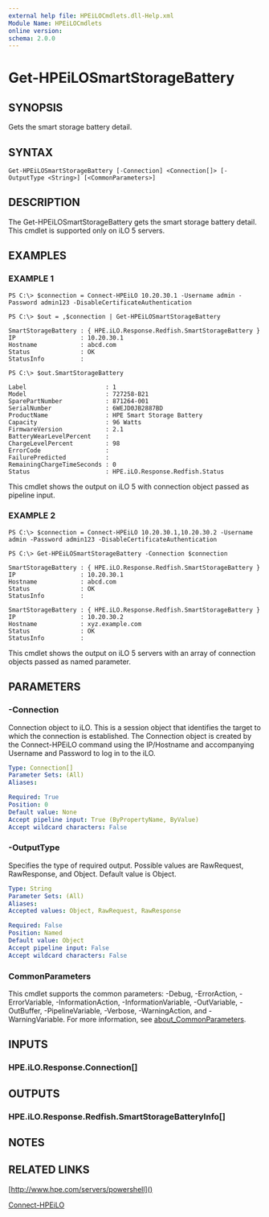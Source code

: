 ```yaml
---
external help file: HPEiLOCmdlets.dll-Help.xml
Module Name: HPEiLOCmdlets
online version:
schema: 2.0.0
---
```


# Get-HPEiLOSmartStorageBattery

## SYNOPSIS
Gets the smart storage battery detail.

## SYNTAX

```
Get-HPEiLOSmartStorageBattery [-Connection] <Connection[]> [-OutputType <String>] [<CommonParameters>]
```

## DESCRIPTION
The Get-HPEiLOSmartStorageBattery gets the smart storage battery detail.
This cmdlet is supported only on iLO 5 servers.

## EXAMPLES

### EXAMPLE 1
```
PS C:\> $connection = Connect-HPEiLO 10.20.30.1 -Username admin -Password admin123 -DisableCertificateAuthentication

PS C:\> $out = ,$connection | Get-HPEiLOSmartStorageBattery

SmartStorageBattery : { HPE.iLO.Response.Redfish.SmartStorageBattery }
IP                  : 10.20.30.1
Hostname            : abcd.com
Status              : OK
StatusInfo          : 

PS C:\> $out.SmartStorageBattery

Label                      : 1
Model                      : 727258-B21
SparePartNumber            : 871264-001
SerialNumber               : 6WEJD0JB2887BD
ProductName                : HPE Smart Storage Battery 
Capacity                   : 96 Watts
FirmwareVersion            : 2.1
BatteryWearLevelPercent    : 
ChargeLevelPercent         : 98
ErrorCode                  : 
FailurePredicted           : 
RemainingChargeTimeSeconds : 0
Status                     : HPE.iLO.Response.Redfish.Status
```

This cmdlet shows the output on iLO 5 with connection object passed as pipeline input.

### EXAMPLE 2
```
PS C:\> $connection = Connect-HPEiLO 10.20.30.1,10.20.30.2 -Username admin -Password admin123 -DisableCertificateAuthentication

PS C:\> Get-HPEiLOSmartStorageBattery -Connection $connection 

SmartStorageBattery : { HPE.iLO.Response.Redfish.SmartStorageBattery }
IP                  : 10.20.30.1
Hostname            : abcd.com
Status              : OK
StatusInfo          : 

SmartStorageBattery : { HPE.iLO.Response.Redfish.SmartStorageBattery }
IP                  : 10.20.30.2
Hostname            : xyz.example.com
Status              : OK
StatusInfo          :
```

This cmdlet shows the output on iLO 5 servers with an array of connection objects passed as named parameter.

## PARAMETERS

### -Connection
Connection object to iLO.
This is a session object that identifies the target to which the connection is established.
The Connection object is created by the Connect-HPEiLO command using the IP/Hostname and accompanying Username and Password to log in to the iLO.

```yaml
Type: Connection[]
Parameter Sets: (All)
Aliases:

Required: True
Position: 0
Default value: None
Accept pipeline input: True (ByPropertyName, ByValue)
Accept wildcard characters: False
```

### -OutputType
Specifies the type of required output.
Possible values are RawRequest, RawResponse, and Object.
Default value is Object.

```yaml
Type: String
Parameter Sets: (All)
Aliases:
Accepted values: Object, RawRequest, RawResponse

Required: False
Position: Named
Default value: Object
Accept pipeline input: False
Accept wildcard characters: False
```

### CommonParameters
This cmdlet supports the common parameters: -Debug, -ErrorAction, -ErrorVariable, -InformationAction, -InformationVariable, -OutVariable, -OutBuffer, -PipelineVariable, -Verbose, -WarningAction, and -WarningVariable. For more information, see [about_CommonParameters](http://go.microsoft.com/fwlink/?LinkID=113216).

## INPUTS

### HPE.iLO.Response.Connection[]
## OUTPUTS

### HPE.iLO.Response.Redfish.SmartStorageBatteryInfo[]
## NOTES

## RELATED LINKS

[http://www.hpe.com/servers/powershell]()

[Connect-HPEiLO]()

